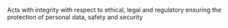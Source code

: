 Acts with integrity with respect to ethical, legal and regulatory ensuring the protection of personal data, safety and security